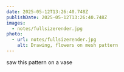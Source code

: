 ```yaml
---
date: 2025-05-12T13:26:40.748Z
publishDate: 2025-05-12T13:26:40.748Z
images:
  - notes/fullsizerender.jpg
photo:
  - url: notes/fullsizerender.jpg
    alt: Drawing, flowers on mesh pattern
---
```


saw this pattern on a vase 
